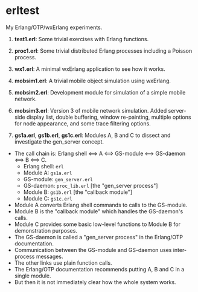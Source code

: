 # erltest
My Erlang/OTP/wxErlang experiments.

1. **test1.erl**: Some trivial exercises with Erlang functions.

1. **proc1.erl**: Some trivial distributed Erlang processes including a Poisson process.

1. **wx1.erl**: A minimal wxErlang application to see how it works.

1. **mobsim1.erl**: A trivial mobile object simulation using wxErlang.

1. **mobsim2.erl**: Development module for simulation of a simple mobile network.

1. **mobsim3.erl**: Version 3 of mobile network simulation. Added server-side display list, double buffering, window re-painting, multiple options for node appearance, and some trace filtering options.

1. **gs1a.erl**, **gs1b.erl**, **gs1c.erl**: Modules A, B and C to dissect and investigate the gen_server concept.
* The call chain is: Erlang shell <==> A <==> GS-module <--> GS-daemon <==> B <==> C.
  * Erlang shell: `erl`
  * Module A: `gs1a.erl`
  * GS-module: `gen_server.erl`
  * GS-daemon: `proc_lib.erl` [the "gen_server process"]
  * Module B: `gs1b.erl` [the "callback module"]
  * Module C: `gs1c.erl`
* Module A converts Erlang shell commands to calls to the GS-module.
* Module B is the "callback module" which handles the GS-daemon's calls.
* Module C provides some basic low-level functions to Module B for demonstration purposes.
* The GS-daemon is called a "gen_server process" in the Erlang/OTP documentation.
* Communication between the GS-module and GS-daemon uses inter-process messages.
* The other links use plain function calls.
* The Erlang/OTP documentation recommends putting A, B and C in a single module.
* But then it is not immediately clear how the whole system works.
